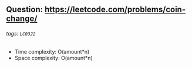## Question: https://leetcode.com/problems/coin-change/
###### tags: `LC0322`

* Time complexity: O(amount*n)
* Space complexity: O(amount*n)